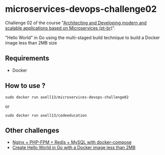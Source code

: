 # microservices-devops-challenge02

Challenge 02 of the course "[Architecting and Developing modern and scalable applications based on Microservices (pt-br)](https://drive.google.com/file/d/1JXXmYhfi-Sk0zwiEbBIEswDC6AFeyBlD/view?usp=sharing)".

"Hello World" in Go using the multi-staged build technique to build a Docker image less than 2MB size

## Requirements

- Docker

## How to use ?

`sudo docker run axell13/microservices-devops-challenge02`

or

`sudo docker run axell13/codeeducation`

## Other challenges

- [Nginx + PHP-FPM + Redis + MySQL with docker-compose](https://github.com/axell-brendow/microservices-devops-challenge01)
- [Create Hello World in Go with a Docker image less than 2MB](https://github.com/axell-brendow/microservices-devops-challenge02)
